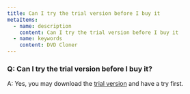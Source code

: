 ```yaml
---
title: Can I try the trial version before I buy it
metaItems:
  - name: description
    content: Can I try the trial version before I buy it
  - name: keywords
    content: DVD Cloner
---
```


### Q: Can I try the trial version before I buy it?

A:
Yes, you may download the [trial version](https://www.dvd-cloner.com/download.html) and have a try first.